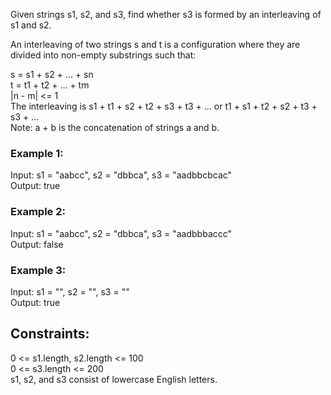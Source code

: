 Given strings s1, s2, and s3, find whether s3 is formed by an interleaving of s1 and s2.  

An interleaving of two strings s and t is a configuration where they are divided into non-empty substrings such that:  

s = s1 + s2 + ... + sn  
t = t1 + t2 + ... + tm  
|n - m| <= 1  
The interleaving is s1 + t1 + s2 + t2 + s3 + t3 + ... or t1 + s1 + t2 + s2 + t3 + s3 + ...  
Note: a + b is the concatenation of strings a and b.  

 

### Example 1:  


Input: s1 = "aabcc", s2 = "dbbca", s3 = "aadbbcbcac"  
Output: true  
### Example 2:  

Input: s1 = "aabcc", s2 = "dbbca", s3 = "aadbbbaccc"  
Output: false  
### Example 3:  

Input: s1 = "", s2 = "", s3 = ""  
Output: true  
 

## Constraints:  

0 <= s1.length, s2.length <= 100  
0 <= s3.length <= 200  
s1, s2, and s3 consist of lowercase English letters.  
